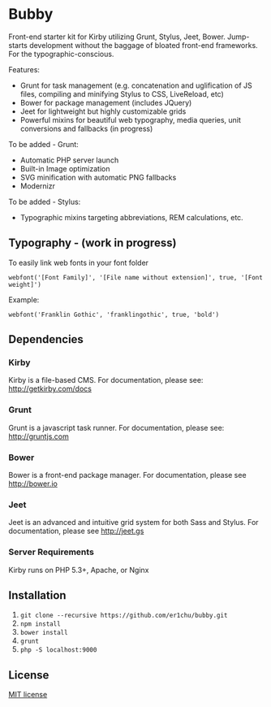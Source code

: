 # Bubby
Front-end starter kit for Kirby utilizing Grunt, Stylus, Jeet, Bower. Jump-starts development without the baggage of bloated front-end frameworks. For the typographic-conscious.

Features:
- Grunt for task management (e.g. concatenation and uglification of JS files, compiling and minifying Stylus to CSS, LiveReload, etc)
- Bower for package management (includes JQuery)
- Jeet for lightweight but highly customizable grids
- Powerful mixins for beautiful web typography, media queries, unit conversions and fallbacks (in progress)


To be added - Grunt:
- Automatic PHP server launch
- Built-in Image optimization
- SVG minification with automatic PNG fallbacks
- Modernizr

To be added - Stylus:
- Typographic mixins targeting abbreviations, REM calculations, etc.

## Typography - (work in progress)
To easily link web fonts in your font folder
````
webfont('[Font Family]', '[File name without extension]', true, '[Font weight]')
````
Example:
````
webfont('Franklin Gothic', 'franklingothic', true, 'bold')
````

## Dependencies
### Kirby

Kirby is a file-based CMS. For documentation, please see: <http://getkirby.com/docs>

### Grunt
Grunt is a javascript task runner. For documentation, please see: <http://gruntjs.com>

### Bower
Bower is a front-end package manager. For documentation, please see <http://bower.io>

### Jeet
Jeet is an advanced and intuitive grid system for both Sass and Stylus. For documentation, please see <http://jeet.gs>

### Server Requirements
Kirby runs on PHP 5.3+, Apache, or Nginx

## Installation
1. `git clone --recursive https://github.com/er1chu/bubby.git`
2. `npm install`
3. `bower install`
4. `grunt`
5. `php -S localhost:9000`

## License
[MIT license](http://opensource.org/licenses/mit-license.php)
